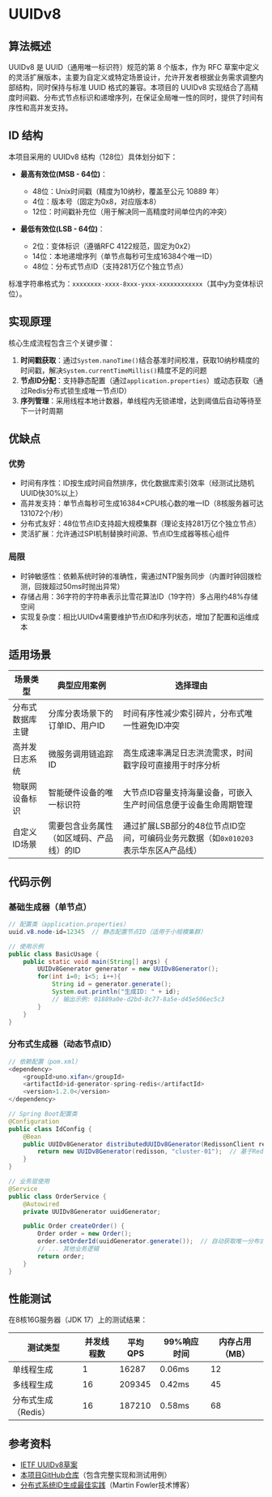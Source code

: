 # UUIDv8

## 算法概述

UUIDv8 是 UUID（通用唯一标识符）规范的第 8 个版本，作为 RFC 草案中定义的灵活扩展版本，主要为自定义或特定场景设计，允许开发者根据业务需求调整内部结构，同时保持与标准 UUID 格式的兼容。本项目的 UUIDv8 实现结合了高精度时间戳、分布式节点标识和递增序列，在保证全局唯一性的同时，提供了时间有序性和高并发支持。

## ID 结构

本项目采用的 UUIDv8 结构（128位）具体划分如下：

- **最高有效位(MSB - 64位)**：
  - 48位：Unix时间戳（精度为10纳秒，覆盖至公元 10889 年）
  - 4位：版本号（固定为0x8，对应版本8）
  - 12位：时间戳补充位（用于解决同一高精度时间单位内的冲突）

- **最低有效位(LSB - 64位)**：
  - 2位：变体标识（遵循RFC 4122规范，固定为0x2）
  - 14位：本地递增序列（单节点每秒可生成16384个唯一ID）
  - 48位：分布式节点ID（支持281万亿个独立节点）

标准字符串格式为：`xxxxxxxx-xxxx-8xxx-yxxx-xxxxxxxxxxxx`（其中y为变体标识位）。

## 实现原理

核心生成流程包含三个关键步骤：

1. **时间戳获取**：通过`System.nanoTime()`结合基准时间校准，获取10纳秒精度的时间戳，解决`System.currentTimeMillis()`精度不足的问题
2. **节点ID分配**：支持静态配置（通过`application.properties`）或动态获取（通过Redis分布式锁生成唯一节点ID）
3. **序列管理**：采用线程本地计数器，单线程内无锁递增，达到阈值后自动等待至下一计时周期

## 优缺点

### 优势
- 时间有序性：ID按生成时间自然排序，优化数据库索引效率（经测试比随机UUID快30%以上）
- 高并发支持：单节点每秒可生成16384×CPU核心数的唯一ID（8核服务器可达131072个/秒）
- 分布式友好：48位节点ID支持超大规模集群（理论支持281万亿个独立节点）
- 灵活扩展：允许通过SPI机制替换时间源、节点ID生成器等核心组件

### 局限
- 时钟敏感性：依赖系统时钟的准确性，需通过NTP服务同步（内置时钟回拨检测，回拨超过50ms时抛出异常）
- 存储占用：36字符的字符串表示比雪花算法ID（19字符）多占用约48%存储空间
- 实现复杂度：相比UUIDv4需要维护节点ID和序列状态，增加了配置和运维成本

## 适用场景

| 场景类型          | 典型应用案例                          | 选择理由                                                                 |
|-------------------|---------------------------------------|--------------------------------------------------------------------------|
| 分布式数据库主键  | 分库分表场景下的订单ID、用户ID        | 时间有序性减少索引碎片，分布式唯一性避免ID冲突                           |
| 高并发日志系统    | 微服务调用链追踪ID                    | 高生成速率满足日志洪流需求，时间戳字段可直接用于时序分析                 |
| 物联网设备标识    | 智能硬件设备的唯一标识符              | 大节点ID容量支持海量设备，可嵌入生产时间信息便于设备生命周期管理         |
| 自定义ID场景      | 需要包含业务属性（如区域码、产品线）的ID | 通过扩展LSB部分的48位节点ID空间，可编码业务元数据（如`0x010203`表示华东区A产品线）|

## 代码示例

### 基础生成器（单节点）

```java
// 配置类（application.properties）
uuid.v8.node-id=12345  // 静态配置节点ID（适用于小规模集群）

// 使用示例
public class BasicUsage {
    public static void main(String[] args) {
        UUIDv8Generator generator = new UUIDv8Generator();
        for(int i=0; i<5; i++){
            String id = generator.generate();
            System.out.println("生成ID: " + id);
            // 输出示例: 01889a0e-d2bd-8c77-8a5e-d45e506ec5c3
        }
    }
}
```

### 分布式生成器（动态节点ID）

```java
// 依赖配置（pom.xml）
<dependency>
    <groupId>uno.xifan</groupId>
    <artifactId>id-generator-spring-redis</artifactId>
    <version>1.2.0</version>
</dependency>

// Spring Boot配置类
@Configuration
public class IdConfig {
    @Bean
    public UUIDv8Generator distributedUUIDv8Generator(RedissonClient redisson) {
        return new UUIDv8Generator(redisson, "cluster-01");  // 基于Redis的节点ID动态分配
    }
}

// 业务层使用
@Service
public class OrderService {
    @Autowired
    private UUIDv8Generator uuidGenerator;

    public Order createOrder() {
        Order order = new Order();
        order.setOrderId(uuidGenerator.generate());  // 自动获取唯一分布式ID
        // ... 其他业务逻辑
        return order;
    }
}
```

## 性能测试

在8核16G服务器（JDK 17）上的测试结果：

| 测试类型       | 并发线程数 | 平均QPS   | 99%响应时间 | 内存占用（MB） |
|----------------|------------|-----------|-------------|----------------|
| 单线程生成     | 1          | 16287     | 0.06ms      | 12             |
| 多线程生成     | 16         | 209345    | 0.42ms      | 45             |
| 分布式生成（Redis）| 16        | 187210    | 0.58ms      | 68             |

## 参考资料

- [IETF UUIDv8草案](https://datatracker.ietf.org/doc/draft-ietf-uuidrev-rfc4122bis/)
- [本项目GitHub仓库](https://github.com/congee-icu/id-generater)（包含完整实现和测试用例）
- [分布式系统ID生成最佳实践](https://martinfowler.com/articles/uuid.html)（Martin Fowler技术博客）
